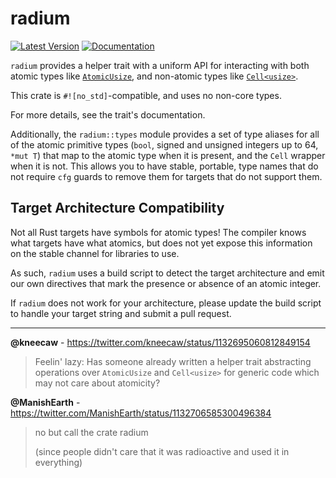 # radium

[![Latest Version](https://img.shields.io/crates/v/radium.svg)](https://crates.io/crates/radium)
[![Documentation](https://docs.rs/radium/badge.svg)](https://docs.rs/radium)

`radium` provides a helper trait with a uniform API for interacting with both
atomic types like [`AtomicUsize`], and non-atomic types like [`Cell<usize>`].

This crate is `#![no_std]`-compatible, and uses no non-core types.

For more details, see the trait's documentation.

Additionally, the `radium::types` module provides a set of type aliases for all
of the atomic primitive types (`bool`, signed and unsigned integers up to 64,
`*mut T`) that map to the atomic type when it is present, and the `Cell` wrapper
when it is not. This allows you to have stable, portable, type names that do not
require `cfg` guards to remove them for targets that do not support them.

[`AtomicUsize`]: https://doc.rust-lang.org/core/sync/atomic/struct.AtomicUsize.html
[`Cell<usize>`]: https://doc.rust-lang.org/core/cell/struct.Cell.html

## Target Architecture Compatibility

Not all Rust targets have symbols for atomic types! The compiler knows what
targets have what atomics, but does not yet expose this information on the
stable channel for libraries to use.

As such, `radium` uses a build script to detect the target architecture and emit
our own directives that mark the presence or absence of an atomic integer.

If `radium` does not work for your architecture, please update the build script
to handle your target string and submit a pull request.

---

**@kneecaw** - <https://twitter.com/kneecaw/status/1132695060812849154>
> Feelin' lazy: Has someone already written a helper trait abstracting
> operations over `AtomicUsize` and `Cell<usize>` for generic code which may
> not care about atomicity?

**@ManishEarth** - <https://twitter.com/ManishEarth/status/1132706585300496384>
> no but call the crate radium
>
> (since people didn't care that it was radioactive and used it in everything)
